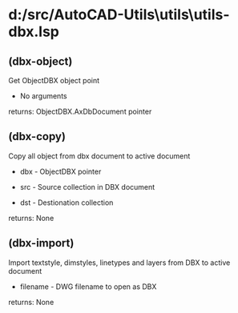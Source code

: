 # d:/src/AutoCAD-Utils\utils\utils-dbx.lsp
## (dbx-object)
Get ObjectDBX object point
* No arguments
returns: ObjectDBX.AxDbDocument pointer
## (dbx-copy)
Copy all object from dbx document to active document
* dbx - ObjectDBX pointer
* src - Source collection in DBX document
* dst - Destionation collection
returns: None
## (dbx-import)
Import textstyle, dimstyles, linetypes and layers from DBX to active document
* filename - DWG filename to open as DBX
returns: None

